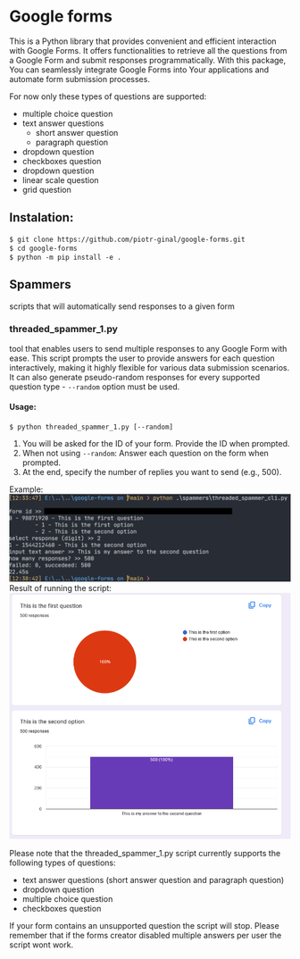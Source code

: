 # Google forms
This is a Python library that provides convenient and efficient interaction with Google Forms. It offers functionalities to retrieve all the questions from a Google Form and submit responses programmatically. With this package, You can seamlessly integrate Google Forms into Your applications and automate form submission processes.

For now only these types of questions are supported:
- multiple choice question
- text answer questions
    - short answer question
    - paragraph question
- dropdown question
- checkboxes question
- dropdown question
- linear scale question
- grid question

## Instalation:
```console
$ git clone https://github.com/piotr-ginal/google-forms.git
$ cd google-forms
$ python -m pip install -e .
```

## Spammers
scripts that will automatically send responses to a given form
### threaded_spammer_1.py
tool that enables users to send multiple responses to any Google Form with ease. This script prompts the user to provide answers for each question interactively, making it highly flexible for various data submission scenarios. It can also generate pseudo-random responses for every supported question type - `--random` option must be used.

#### Usage:
```console
$ python threaded_spammer_1.py [--random]
```
1. You will be asked for the ID of your form. Provide the ID when prompted.
2. When not using `--random`: Answer each question on the form when prompted.
3. At the end, specify the number of replies you want to send (e.g., 500).

Example:
![cli screenshot](.assets/threaded_spammer_interface.png)
Result of running the script:
![results in google forms dashboard](.assets/google_forms_dashboard_screenshot.png)

Please note that the threaded_spammer_1.py script currently supports the following types of questions:
- text answer questions (short answer question and paragraph question)
- dropdown question
- multiple choice question
- checkboxes question

If your form contains an unsupported question the script will stop. Please remember that if the forms creator disabled multiple answers per user the script wont work.
